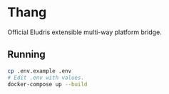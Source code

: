 # Thang

Official Eludris extensible multi-way platform bridge.

## Running

```bash
cp .env.example .env
# Edit .env with values.
docker-compose up --build
```

